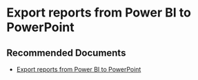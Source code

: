   <properties
	pageTitle="export reports from power bi to powerpoint"
	description="export reports from power bi to powerpoint"
	service="microsoft.PowerBIDedicated"
	resource="capacities"
	authors="pjfreitas"
	ms.author="pfreitas"	
	displayOrder="80"
	selfHelpType="generic"
	supportTopicIds="32628103"
	productPesIds="16334"
	cloudEnvironments="public, MoonCake, fairfax, usnat, ussec" 
	articleId="f5ac28d5-d83b-ddc1-7fa9-ce64e6dba4ba"
	ownershipId="PowerBI_PowerBI"
/>

# Export reports from Power BI to PowerPoint

## **Recommended Documents**

* [Export reports from Power BI to PowerPoint](https://docs.microsoft.com/power-bi/consumer/end-user-powerpoint)
